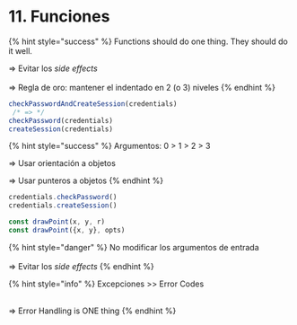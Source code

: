 # 11. Funciones

{% hint style="success" %}
Functions should do one thing. They should do it well.&#x20;



\=> Evitar los _side effects_\
\
\=> Regla de oro: mantener el indentado en 2 (o 3) niveles
{% endhint %}

```jsx
checkPasswordAndCreateSession(credentials)
 /* => */
checkPassword(credentials)
createSession(credentials)
```

{% hint style="success" %}
Argumentos: 0 > 1 > 2 > 3&#x20;

\=> Usar orientación a objetos

\=> Usar punteros a objetos
{% endhint %}

```jsx
credentials.checkPassword()
credentials.createSession()
```

```jsx
const drawPoint(x, y, r)
const drawPoint({x, y}, opts)
```

{% hint style="danger" %}
No modificar los argumentos de entrada \
\
&#x20;\=> Evitar los _side effects_
{% endhint %}

{% hint style="info" %}
Excepciones >> Error Codes

\
\=> Error Handling is ONE thing
{% endhint %}
